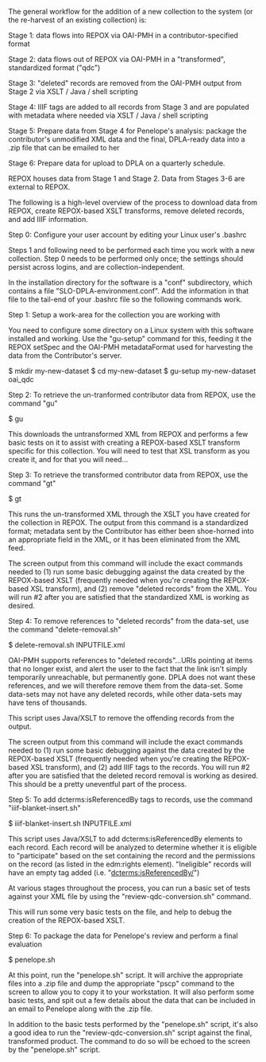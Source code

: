The general workflow for the addition of a new collection to the system (or the re-harvest of an existing collection) is:


Stage 1:  data flows into REPOX via OAI-PMH in a contributor-specified format

Stage 2:  data flows out of REPOX via OAI-PMH in a "transformed", standardized format ("qdc")

Stage 3:  "deleted" records are removed from the OAI-PMH output from Stage 2 via XSLT / Java / shell scripting

Stage 4:  IIIF tags are added to all records from Stage 3 and are populated with metadata where needed via XSLT / Java / shell scripting

Stage 5:  Prepare data from Stage 4 for Penelope's analysis: package the contributor's unmodified XML data and the final, DPLA-ready data into a .zip file that can be emailed to her

Stage 6:  Prepare data for upload to DPLA on a quarterly schedule.


REPOX houses data from Stage 1 and Stage 2.  Data from Stages 3-6 are external to REPOX.




The following is a high-level overview of the process to download data from REPOX, create REPOX-based XSLT transforms, remove deleted records, and add IIIF information.


Step 0:  Configure your user account by editing your Linux user's .bashrc

Steps 1 and following need to be performed each time you work with a new collection.  Step 0 needs to be performed only once; the settings should persist across logins, and are collection-independent.

In the installation directory for the software is a "conf" subdirectory, which contains a file "SLO-DPLA-environment.conf".  Add the information in that file to the tail-end of your .bashrc file so the following commands work.


Step 1:  Setup a work-area for the collection you are working with

You need to configure some directory on a Linux system with this software installed and working.  Use the "gu-setup" command for this, feeding it the REPOX setSpec and the OAI-PMH metadataFormat used for harvesting the data from the Contributor's server.

   $ mkdir my-new-dataset
   $ cd my-new-dataset
   $ gu-setup my-new-dataset oai_qdc


Step 2:  To retrieve the un-tranformed contributor data from REPOX, use the command "gu"

   $ gu

This downloads the untransformed XML from REPOX and performs a few basic tests on it to assist with creating a REPOX-based XSLT transform specific for this collection.  You will need to test that XSL transform as you create it, and for that you will need...


Step 3:  To retrieve the transformed contributor data from REPOX, use the command "gt"

   $ gt

This runs the un-transformed XML through the XSLT you have created for the collection in REPOX.  The output from this command is a standardized format; metadata sent by the Contributor has either been shoe-horned into an appropriate field in the XML, or it has been eliminated from the XML feed.

The screen output from this command will include the exact commands needed to (1) run some basic debugging against the data created by the REPOX-based XSLT (frequently needed when you're creating the REPOX-based XSL transform), and (2) remove "deleted records" from the XML.  You will run #2 after you are satisfied that the standardized XML is working as desired.


Step 4:  To remove references to "deleted records" from the data-set, use the command "delete-removal.sh"

   $ delete-removal.sh INPUTFILE.xml

OAI-PMH supports references to "deleted records"...URIs pointing at items that no longer exist, and alert the user to the fact that the link isn't simply temporarily unreachable, but permanently gone.  DPLA does not want these references, and we will therefore remove them from the data-set.  Some data-sets may not have any deleted records, while other data-sets may have tens of thousands.

This script uses Java/XSLT to remove the offending records from the output.

The screen output from this command will include the exact commands needed to (1) run some basic debugging against the data created by the REPOX-based XSLT (frequently needed when you're creating the REPOX-based XSL transform), and (2) add IIIF tags to the records.  You will run #2 after you are satisfied that the deleted record removal is working as desired.  This should be a pretty uneventful part of the process.


Step 5:  To add dcterms:isReferencedBy tags to records, use the command "iiif-blanket-insert.sh"

   $ iiif-blanket-insert.sh INPUTFILE.xml

This script uses Java/XSLT to add dcterms:isReferencedBy elements to each record.  Each record will be analyzed to determine whether it is eligible to "participate" based on the set containing the record and the permissions on the record (as listed in the edm:rights element).  "Ineligible" records will have an empty tag added (i.e. "<dcterms:isReferencedBy/>")



At various stages throughout the process, you can run a basic set of tests against your XML file by using the "review-qdc-conversion.sh" command.

This will run some very basic tests on the file, and help to debug the creation of the REPOX-based XSLT.



Step 6:  To package the data for Penelope's review and perform a final evaluation

   $ penelope.sh

At this point, run the "penelope.sh" script.  It will archive the appropriate files into a .zip file and dump the appropriate "pscp" command to the screen to allow you to copy it to your workstation.  It will also perform some basic tests, and spit out a few details about the data that can be included in an email to Penelope along with the .zip file.

In addition to the basic tests performed by the "penelope.sh" script, it's also a good idea to run the "review-qdc-conversion.sh" script against the final, transformed product.  The command to do so will be echoed to the screen by the "penelope.sh" script.






